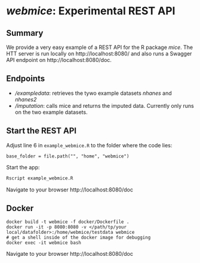 # *webmice*: Experimental REST API

## Summary

We provide a very easy example of a REST API for the R package *mice*. The HTT server is run locally on http://localhost:8080/ and also runs a Swagger API endpoint on http://localhost:8080/doc.

## Endpoints
- */exampledata*: retrieves the tywo example datasets *nhanes* and *nhanes2*
- */imputation*: calls mice and returns the imputed data. Currently only runs on the two example datasets.

## Start the REST API
Adjust line 6 in `example_webmice.R` to the folder where the code lies:

```
base_folder = file.path("", "home", "webmice")
```

Start the app:

```sh
Rscript example_webmice.R
```
Navigate to your browser http://localhost:8080/doc

## Docker

```
docker build -t webmice -f docker/Dockerfile .
docker run -it -p 8080:8080 -v </path/tp/your local/datafolder>:/home/webmice/testdata webmice
# get a shell inside of the docker image for debugging
docker exec -it webmice bash
```
Navigate to your browser http://localhost:8080/doc
